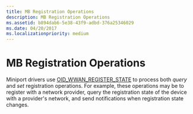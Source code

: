 ```yaml
---
title: MB Registration Operations
description: MB Registration Operations
ms.assetid: b894dab6-5e38-43f9-adbd-376a25346029
ms.date: 04/20/2017
ms.localizationpriority: medium
---
```


# MB Registration Operations


Miniport drivers use [OID\_WWAN\_REGISTER\_STATE](https://msdn.microsoft.com/library/windows/hardware/ff569834) to process both *query* and *set* registration operations. For example, these operations may be to register with a network provider, query the registration state of the device with a provider's network, and send notifications when registration state changes.

 

 





